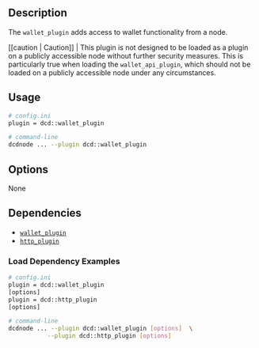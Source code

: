 ## Description

The `wallet_plugin` adds access to wallet functionality from a node.

[[caution | Caution]]
| This plugin is not designed to be loaded as a plugin on a publicly accessible node without further security measures. This is particularly true when loading the `wallet_api_plugin`, which should not be loaded on a publicly accessible node under any circumstances.

## Usage

```sh
# config.ini
plugin = dcd::wallet_plugin

# command-line
dcdnode ... --plugin dcd::wallet_plugin
```

## Options

None

## Dependencies

* [`wallet_plugin`](../wallet_plugin/index.md)
* [`http_plugin`](../http_plugin/index.md)

### Load Dependency Examples

```sh
# config.ini
plugin = dcd::wallet_plugin
[options]
plugin = dcd::http_plugin
[options]

# command-line
dcdnode ... --plugin dcd::wallet_plugin [options]  \
           --plugin dcd::http_plugin [options]
```

